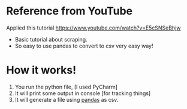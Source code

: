 
# Reference from YouTube

Applied this tutorial https://www.youtube.com/watch?v=E5cSNSeBhjw

* Basic tutorial about scraping.
* So easy to use pandas to convert to csv very easy way!

# How it works!

1. You run the python file, [I used PyCharm]
2. It will print some output in console [for tracking things]
3. It will generate a file using [pandas](https://pandas.pydata.org/) as csv.
